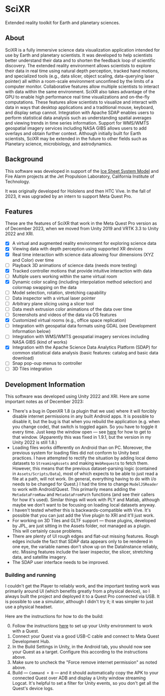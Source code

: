 # SciXR
Extended reality toolkit for Earth and planetary sciences.

## About
SciXR is a fully immersive science data visualization application intended for use by Earth and planetary scientists. It was developed to help scientists better understand their data and to shorten the feedback loop of scientific discovery. The extended reality environment allows scientists to explore their data in real time using natural depth perception, tracked hand motions, and specialized tools (e.g., data slicer, object scaling, data-querying laser pointer) all within a room-scale environment unconfined by the limits of a computer monitor. Collaborative features allow multiple scientists to interact with data within the same environment. SciXR also takes advantage of the GPU to enable high performance real time visualizations and on-the-fly computations. These features allow scientists to visualize and interact with data in ways that desktop applications and a traditional mouse, keyboard, and display setup cannot. Integration with Apache SDAP enables users to perform statistical data analysis such as understanding spatial averages and viewing trends in time series information. Support for WMS/WMTS geospatial imagery services including NASA GIBS allows users to add overlays and obtain further context. Although initially built for Earth scientists, SciXR may be extended in the future to other fields such as Planetary science, microbiology, and astrodynamics.

## Background
This software was developed in support of the [Ice Sheet System Model](https://issm.jpl.nasa.gov/) and Fire Alarm projects at the Jet Propulsion Laboratory, California Institute of Technology.

It was originally developed for Hololens and then HTC Vive. In the fall of 2023, it was upgraded by an intern to support Meta Quest Pro.

## Features
These are the features of SciXR that work in the Meta Quest Pro version as of December 2023, when we moved from Unity 2019 and VRTK 3.3 to Unity 2022 and XRI.

- [x] A virtual and augmented reality environment for exploring science data
- [x] Viewing data with depth perception using supported XR devices
- [x] Real time interaction with science data allowing four dimensions (XYZ and Color) over time
- [ ] Playback 3D animations of science data (needs more testing)
- [x] Tracked controller motions that provide intuitive interaction with data
- [ ] Multiple users working within the same virtual room
- [x] Dynamic color scaling (including interpolation method selection) and colormap swapping on the data
- [ ] Model selection, rotation, stretching capability
- [ ] Data inspector with a virtual laser pointer
- [ ] Arbitrary plane slicing using a slicer tool
- [ ] Data mesh extrusion color animations of the data over time
- [ ] Screenshots and videos of the data via OS features
- [x] Customized virtual rooms (e.g., office space replication)
- [ ] Integration with geospatial data formats using GDAL (see Development Information below)
- [ ] Integration with WMS/WMTS geospatial imagery services including NASA GIBS (kind of works)
- [x] Integration with the Apache Science Data Analytics Platform (SDAP) for common statistical data analysis (basic features: catalog and basic data download)
- [ ] Snap pop-oup menus to controller
- [ ] 3D Tiles integration

## Development Information
This software was developed using Unity 2022 and XRI. Here are some important notes as of December 2023:

- There's a bug in OpenXR 1.8 (a plugin that we use) where it will forcibly disable internet permissions in any built Android apps. It is possible to disable it, but the bug is that when you rebuild the application (e.g. when you change code), that switch is toggled again. So you have to toggle it every time. Just keep the window open — see [here](https://forum.unity.com/threads/unity-removes-android-permission-internet-in-the-build-apk-after-build-is-completed.1466654/) for how to get to that window. (Apparently this was fixed in 1.9.1, but the version in my Unity 2022 is still 1.8.)
- Loading files works differently on Android than on PC. Moreover, the previous system for loading files did not conform to Unity best practices. I have attempted to rectify the situation by adding local demo datasets to `StreamingAssets` and making `WebRequest`s to fetch them. However, this means that the previous dataset-parsing logic (contained in `Assets/Scripts/Data`), most of which expects to be able to just read a file at a path, will not work. (In general, everything having to do with i/o needs to be changed for Quest.) I had the time to change `ModelJSReader` to work with Android/Quest. This primarily means adding the `MetadataFromRaw` and `MetadataFromPath` functions (and see their callers for how it's used). Similar things will work with PLY and Matlab, although maybe we don't want to be focusing on loading local datasets anyway.
- I haven't tested whether this is backwards-compatible with Vive. It's possible that you can just add the Vive plugin to XRI and it'll just work.
- For working on 3D Tiles and GLTF support — those plugins, developed by JPL, are just sitting in the Assets folder, not managed as a plugin. This will certainly cause problems.
- There are plenty of UI rough edges and flat-out missing features. Rough edges include the fact that SDAP data appears only to be rendered in one eye, the variable names don't show up on the DataInstance reliably, etc. Missing features include the laser inspector, the slicer, stretching data, and satellite imagery.
- The SDAP user interface needs to be improved.

### Building and running
I couldn't get the Player to reliably work, and the important testing work was primarily around UI (which benefits greatly from a physical device), so I always built the project and deployed it to a Quest Pro connected via USB. It is possible to use a simulator, although I didn't try it; it was simpler to just use a physical headset. 

Here are the instructions for how to do the build:

0. Follow the instructions [here](https://developer.oculus.com/documentation/unity/unity-gs-overview/) to set up your Unity environment to work with a Quest.
1. Connect your Quest via a good USB-C cable and connect to Meta Quest Development Hub.
2. In the Build Settings in Unity, in the Android tab, you should now see your Quest as a target. Configure this according to the instructions above.
3. Make sure to uncheck the "Force remove internet permission" as noted above.
4. Build — `Command + B` — and it should automatically copy the APK to your connected Quest over ADB and display a Unity window streaming Logcat. It's helpful to set a filter for Unity events, so you don't get all the Quest's device logs.
